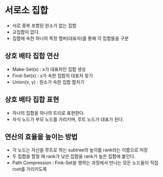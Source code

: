 # 서로소 집합
- 서로 중복 포함된 원소가 없는 집합
- 교집합이 없다.
- 집합에 속한 하나의 특정 멤버(대표자)를 통해 각 집합들을 구분

## 상호 배타 집합 연산
- Make-Set(x) : x가 대표자인 집합 생성
- Find-Set(x) : x가 속한 집합의 대표자 찾기
- Union(x, y) : 원소가 속한 집합 합치기

## 상호 배타 집합 표현
- 하나의 집합을 하나의 트리로 표현한다.
- 자식 노드가 부모 노드를 가리키며, 루트 노드가 대표가 된다.

## 연산의 효율을 높이는 방법
- 각 노드는 자신을 루트로 하는 subtree의 높이를 rank라는 이름으로 저장
- 두 집합을 합칠 때 rank가 낮은 집합을 rank가 높은 집합에 붙인다.
- Path Compression : Fink-Set을 행하는 과정에서 만나는 모든 노드들이 직접 root를 가리키도록 

